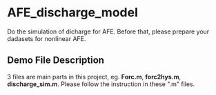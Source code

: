 # AFE_discharge_model
Do the simulation of dicharge for AFE. Before that, please prepare your dadasets for nonlinear AFE.
## Demo File Description
3 files are main parts in this project, eg. __Forc.m__, __forc2hys.m__, __discharge_sim.m__.
Please follow the instruction in these ".m" files.

